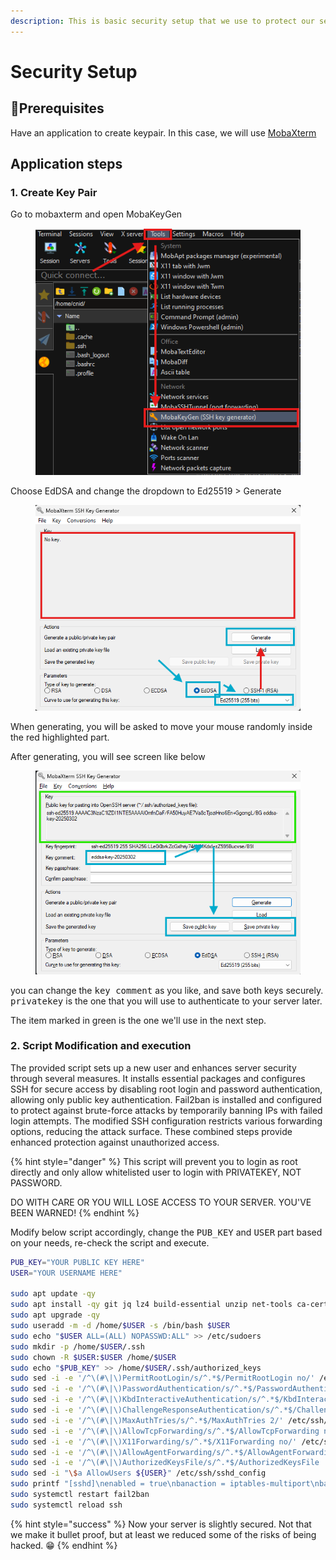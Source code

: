 ```yaml
---
description: This is basic security setup that we use to protect our servers
---
```


# Security Setup

## 💭Prerequisites

Have an application to create keypair. In this case, we will use [MobaXterm](https://mobaxterm.mobatek.net)

## Application steps

### 1. Create Key Pair

Go to mobaxterm and open MobaKeyGen

&#x20;

<figure><img src="../.gitbook/assets/image.png" alt=""><figcaption></figcaption></figure>

Choose EdDSA and change the dropdown to Ed25519 > Generate

<figure><img src="../.gitbook/assets/image (2).png" alt=""><figcaption></figcaption></figure>

When generating, you will be asked to move your mouse randomly inside the red highlighted part.

After generating, you will see screen like below

<figure><img src="../.gitbook/assets/image (3).png" alt=""><figcaption></figcaption></figure>

you can change the <kbd>key comment</kbd> as you like, and save both keys securely. <kbd>privatekey</kbd> is the one that you will use to authenticate to your server later.

The item marked in green is the one we'll use in the next step.

### 2. Script Modification and execution

The provided script sets up a new user and enhances server security through several measures. It installs essential packages and configures SSH for secure access by disabling root login and password authentication, allowing only public key authentication. Fail2ban is installed and configured to protect against brute-force attacks by temporarily banning IPs with failed login attempts. The modified SSH configuration restricts various forwarding options, reducing the attack surface. These combined steps provide enhanced protection against unauthorized access.

{% hint style="danger" %}
This script will prevent you to login as root directly and only allow whitelisted user to login with PRIVATEKEY, NOT PASSWORD.

DO WITH CARE OR YOU WILL LOSE ACCESS TO YOUR SERVER. YOU'VE BEEN WARNED!
{% endhint %}

Modify below script accordingly, change the <kbd>PUB\_KEY</kbd> and <kbd>USER</kbd> part based on your needs, re-check the script and execute.

```sh
PUB_KEY="YOUR PUBLIC KEY HERE"
USER="YOUR USERNAME HERE"

sudo apt update -qy
sudo apt install -qy git jq lz4 build-essential unzip net-tools ca-certificates fail2ban
sudo apt upgrade -qy
sudo useradd -m -d /home/$USER -s /bin/bash $USER
sudo echo "$USER ALL=(ALL) NOPASSWD:ALL" >> /etc/sudoers
sudo mkdir -p /home/$USER/.ssh
sudo chown -R $USER:$USER /home/$USER
sudo echo "$PUB_KEY" >> /home/$USER/.ssh/authorized_keys
sudo sed -i -e '/^\(#\|\)PermitRootLogin/s/^.*$/PermitRootLogin no/' /etc/ssh/sshd_config
sudo sed -i -e '/^\(#\|\)PasswordAuthentication/s/^.*$/PasswordAuthentication no/' /etc/ssh/sshd_config
sudo sed -i -e '/^\(#\|\)KbdInteractiveAuthentication/s/^.*$/KbdInteractiveAuthentication no/' /etc/ssh/sshd_config
sudo sed -i -e '/^\(#\|\)ChallengeResponseAuthentication/s/^.*$/ChallengeResponseAuthentication no/' /etc/ssh/sshd_config
sudo sed -i -e '/^\(#\|\)MaxAuthTries/s/^.*$/MaxAuthTries 2/' /etc/ssh/sshd_config
sudo sed -i -e '/^\(#\|\)AllowTcpForwarding/s/^.*$/AllowTcpForwarding no/' /etc/ssh/sshd_config
sudo sed -i -e '/^\(#\|\)X11Forwarding/s/^.*$/X11Forwarding no/' /etc/ssh/sshd_config
sudo sed -i -e '/^\(#\|\)AllowAgentForwarding/s/^.*$/AllowAgentForwarding no/' /etc/ssh/sshd_config
sudo sed -i -e '/^\(#\|\)AuthorizedKeysFile/s/^.*$/AuthorizedKeysFile .ssh\/authorized_keys/' /etc/ssh/sshd_config
sudo sed -i "\$a AllowUsers ${USER}" /etc/ssh/sshd_config
sudo printf "[sshd]\nenabled = true\nbanaction = iptables-multiport\nbackend = systemd\nbantime = 1h\nbantime.increment = true\nbantime.factor = 24\nbantime.maxtime = 5w\n\n[recidive]\nenabled = true\nlogpath = /var/log/fail2ban.log\nbanaction = %%(banaction_allports)s\nbantime = -1\nfindtime = 86400\nmaxretry = 6" > /etc/fail2ban/jail.local
sudo systemctl restart fail2ban
sudo systemctl reload ssh
```

{% hint style="success" %}
Now your server is slightly secured. Not that we make it bullet proof, but at least we reduced some of the risks of being hacked. 😁
{% endhint %}
